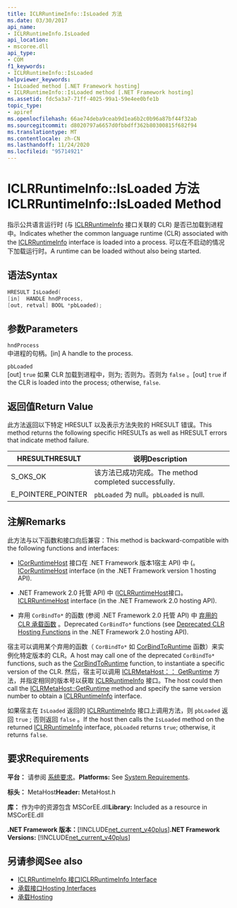 ```yaml
---
title: ICLRRuntimeInfo::IsLoaded 方法
ms.date: 03/30/2017
api_name:
- ICLRRuntimeInfo.IsLoaded
api_location:
- mscoree.dll
api_type:
- COM
f1_keywords:
- ICLRRuntimeInfo::IsLoaded
helpviewer_keywords:
- IsLoaded method [.NET Framework hosting]
- ICLRRuntimeInfo::IsLoaded method [.NET Framework hosting]
ms.assetid: fdc5a3a7-71ff-4025-99a1-59e4ee0bfe1b
topic_type:
- apiref
ms.openlocfilehash: 66ae74deba9ceab9d1ea6b2c0b96a87bf44f32ab
ms.sourcegitcommit: d8020797a6657d0fbbdff362b80300815f682f94
ms.translationtype: MT
ms.contentlocale: zh-CN
ms.lasthandoff: 11/24/2020
ms.locfileid: "95714921"
---
```

# <a name="iclrruntimeinfoisloaded-method"></a><span data-ttu-id="f7392-102">ICLRRuntimeInfo::IsLoaded 方法</span><span class="sxs-lookup"><span data-stu-id="f7392-102">ICLRRuntimeInfo::IsLoaded Method</span></span>

<span data-ttu-id="f7392-103">指示公共语言运行时 (与 [ICLRRuntimeInfo](iclrruntimeinfo-interface.md) 接口关联的 CLR) 是否已加载到进程中。</span><span class="sxs-lookup"><span data-stu-id="f7392-103">Indicates whether the common language runtime (CLR) associated with the [ICLRRuntimeInfo](iclrruntimeinfo-interface.md) interface is loaded into a process.</span></span> <span data-ttu-id="f7392-104">可以在不启动的情况下加载运行时。</span><span class="sxs-lookup"><span data-stu-id="f7392-104">A runtime can be loaded without also being started.</span></span>  
  
## <a name="syntax"></a><span data-ttu-id="f7392-105">语法</span><span class="sxs-lookup"><span data-stu-id="f7392-105">Syntax</span></span>  
  
```cpp  
HRESULT IsLoaded(  
[in]  HANDLE hndProcess,  
[out, retval] BOOL *pbLoaded);  
```  
  
## <a name="parameters"></a><span data-ttu-id="f7392-106">参数</span><span class="sxs-lookup"><span data-stu-id="f7392-106">Parameters</span></span>  

 `hndProcess`  
 <span data-ttu-id="f7392-107">中进程的句柄。</span><span class="sxs-lookup"><span data-stu-id="f7392-107">[in] A handle to the process.</span></span>  
  
 `pbLoaded`  
 <span data-ttu-id="f7392-108">[out] `true` 如果 CLR 加载到进程中，则为; 否则为。否则为 `false` 。</span><span class="sxs-lookup"><span data-stu-id="f7392-108">[out] `true` if the CLR is loaded into the process; otherwise, `false`.</span></span>  
  
## <a name="return-value"></a><span data-ttu-id="f7392-109">返回值</span><span class="sxs-lookup"><span data-stu-id="f7392-109">Return Value</span></span>  

 <span data-ttu-id="f7392-110">此方法返回以下特定 HRESULT 以及表示方法失败的 HRESULT 错误。</span><span class="sxs-lookup"><span data-stu-id="f7392-110">This method returns the following specific HRESULTs as well as HRESULT errors that indicate method failure.</span></span>  
  
|<span data-ttu-id="f7392-111">HRESULT</span><span class="sxs-lookup"><span data-stu-id="f7392-111">HRESULT</span></span>|<span data-ttu-id="f7392-112">说明</span><span class="sxs-lookup"><span data-stu-id="f7392-112">Description</span></span>|  
|-------------|-----------------|  
|<span data-ttu-id="f7392-113">S_OK</span><span class="sxs-lookup"><span data-stu-id="f7392-113">S_OK</span></span>|<span data-ttu-id="f7392-114">该方法已成功完成。</span><span class="sxs-lookup"><span data-stu-id="f7392-114">The method completed successfully.</span></span>|  
|<span data-ttu-id="f7392-115">E_POINTER</span><span class="sxs-lookup"><span data-stu-id="f7392-115">E_POINTER</span></span>|<span data-ttu-id="f7392-116">`pbLoaded` 为 null。</span><span class="sxs-lookup"><span data-stu-id="f7392-116">`pbLoaded` is null.</span></span>|  
  
## <a name="remarks"></a><span data-ttu-id="f7392-117">注解</span><span class="sxs-lookup"><span data-stu-id="f7392-117">Remarks</span></span>  

 <span data-ttu-id="f7392-118">此方法与以下函数和接口向后兼容：</span><span class="sxs-lookup"><span data-stu-id="f7392-118">This method is backward-compatible with the following functions and interfaces:</span></span>  
  
- <span data-ttu-id="f7392-119">[ICorRuntimeHost](icorruntimehost-interface.md) 接口在 .NET Framework 版本1宿主 API) 中 (。</span><span class="sxs-lookup"><span data-stu-id="f7392-119">[ICorRuntimeHost](icorruntimehost-interface.md) interface (in the .NET Framework version 1 hosting API).</span></span>  
  
- <span data-ttu-id="f7392-120">.NET Framework 2.0 托管 API) 中 ([ICLRRuntimeHost](iclrruntimehost-interface.md)接口。</span><span class="sxs-lookup"><span data-stu-id="f7392-120">[ICLRRuntimeHost](iclrruntimehost-interface.md) interface (in the .NET Framework 2.0 hosting API).</span></span>  
  
- <span data-ttu-id="f7392-121">弃用 `CorBindTo*` 的函数 (参阅 .NET Framework 2.0 托管 API) 中 [弃用的 CLR 承载函数](deprecated-clr-hosting-functions.md) 。</span><span class="sxs-lookup"><span data-stu-id="f7392-121">Deprecated `CorBindTo*` functions (see [Deprecated CLR Hosting Functions](deprecated-clr-hosting-functions.md) in the .NET Framework 2.0 hosting API).</span></span>  
  
 <span data-ttu-id="f7392-122">宿主可以调用某个弃用的函数（ `CorBindTo*` 如 [CorBindToRuntime](corbindtoruntime-function.md) 函数）来实例化特定版本的 CLR。</span><span class="sxs-lookup"><span data-stu-id="f7392-122">A host may call one of the deprecated `CorBindTo*` functions, such as the [CorBindToRuntime](corbindtoruntime-function.md) function, to instantiate a specific version of the CLR.</span></span> <span data-ttu-id="f7392-123">然后，宿主可以调用 [ICLRMetaHost：： GetRuntime](iclrmetahost-getruntime-method.md) 方法，并指定相同的版本号以获取 [ICLRRuntimeInfo](iclrruntimeinfo-interface.md) 接口。</span><span class="sxs-lookup"><span data-stu-id="f7392-123">The host could then call the [ICLRMetaHost::GetRuntime](iclrmetahost-getruntime-method.md) method and specify the same version number to obtain a [ICLRRuntimeInfo](iclrruntimeinfo-interface.md) interface.</span></span>  
  
 <span data-ttu-id="f7392-124">如果宿主在 `IsLoaded` 返回的 [ICLRRuntimeInfo](iclrruntimeinfo-interface.md) 接口上调用方法，则 `pbLoaded` 返回 `true` ; 否则返回 `false` 。</span><span class="sxs-lookup"><span data-stu-id="f7392-124">If the host then calls the `IsLoaded` method on the returned [ICLRRuntimeInfo](iclrruntimeinfo-interface.md) interface, `pbLoaded` returns `true`; otherwise, it returns `false`.</span></span>  
  
## <a name="requirements"></a><span data-ttu-id="f7392-125">要求</span><span class="sxs-lookup"><span data-stu-id="f7392-125">Requirements</span></span>  

 <span data-ttu-id="f7392-126">**平台：** 请参阅 [系统要求](../../get-started/system-requirements.md)。</span><span class="sxs-lookup"><span data-stu-id="f7392-126">**Platforms:** See [System Requirements](../../get-started/system-requirements.md).</span></span>  
  
 <span data-ttu-id="f7392-127">**标头：** MetaHost</span><span class="sxs-lookup"><span data-stu-id="f7392-127">**Header:** MetaHost.h</span></span>  
  
 <span data-ttu-id="f7392-128">**库：** 作为中的资源包含 MSCorEE.dll</span><span class="sxs-lookup"><span data-stu-id="f7392-128">**Library:** Included as a resource in MSCorEE.dll</span></span>  
  
 <span data-ttu-id="f7392-129">**.NET Framework 版本：**[!INCLUDE[net_current_v40plus](../../../../includes/net-current-v40plus-md.md)]</span><span class="sxs-lookup"><span data-stu-id="f7392-129">**.NET Framework Versions:** [!INCLUDE[net_current_v40plus](../../../../includes/net-current-v40plus-md.md)]</span></span>  
  
## <a name="see-also"></a><span data-ttu-id="f7392-130">另请参阅</span><span class="sxs-lookup"><span data-stu-id="f7392-130">See also</span></span>

- [<span data-ttu-id="f7392-131">ICLRRuntimeInfo 接口</span><span class="sxs-lookup"><span data-stu-id="f7392-131">ICLRRuntimeInfo Interface</span></span>](iclrruntimeinfo-interface.md)
- [<span data-ttu-id="f7392-132">承载接口</span><span class="sxs-lookup"><span data-stu-id="f7392-132">Hosting Interfaces</span></span>](hosting-interfaces.md)
- [<span data-ttu-id="f7392-133">承载</span><span class="sxs-lookup"><span data-stu-id="f7392-133">Hosting</span></span>](index.md)
